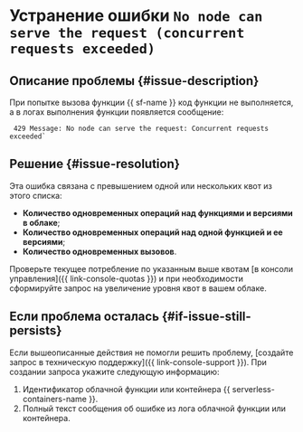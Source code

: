 
# Устранение ошибки `No node can serve the request (concurrent requests exceeded)`


## Описание проблемы {#issue-description}

При попытке вызова функции {{ sf-name }} код функции не выполняется, а в логах выполнения функции появляется сообщение:

```
 429 Message: No node can serve the request: Concurrent requests exceeded` 
```

## Решение {#issue-resolution}

Эта ошибка связана с превышением одной или нескольких квот из этого списка:

* **Количество одновременных операций над функциями и версиями в облаке**;
* **Количество одновременных операций над одной функцией и ее версиями**;
* **Количество одновременных вызовов**.

Проверьте текущее потребление по указанным выше квотам [в консоли управления]({{ link-console-quotas }}) и при необходимости сформируйте запрос на увеличение уровня квот в вашем облаке.

## Если проблема осталась {#if-issue-still-persists}

Если вышеописанные действия не помогли решить проблему, [создайте запрос в техническую поддержку]({{ link-console-support }}). При создании запроса укажите следующую информацию:

1. Идентификатор облачной функции или контейнера {{ serverless-containers-name }}.
1. Полный текст сообщения об ошибке из лога облачной функции или контейнера.